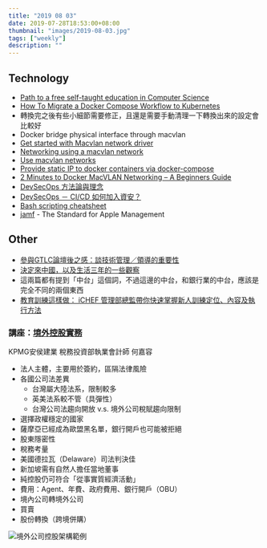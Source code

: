 ```yaml
---
title: "2019 08 03"
date: 2019-07-28T18:53:00+08:00
thumbnail: "images/2019-08-03.jpg"
tags: ["weekly"]
description: ""
---
```


## Technology

* [Path to a free self-taught education in Computer Science](https://github.com/ossu/computer-science)
* [How To Migrate a Docker Compose Workflow to Kubernetes](https://www.digitalocean.com/community/tutorials/how-to-migrate-a-docker-compose-workflow-to-kubernetes)
 * 轉換完之後有些小細節需要修正，且還是需要手動清理一下轉換出來的設定會比較好
* Docker bridge physical interface through macvlan
 * [Get started with Macvlan network driver](https://docs.docker.com/v17.09/engine/userguide/networking/get-started-macvlan/)
 * [Networking using a macvlan network](https://docs.docker.com/network/network-tutorial-macvlan/)
 * [Use macvlan networks](https://docs.docker.com/network/macvlan/)
 * [Provide static IP to docker containers via docker-compose](https://stackoverflow.com/questions/39493490/provide-static-ip-to-docker-containers-via-docker-compose)
 * [2 Minutes to Docker MacVLAN Networking – A Beginners Guide](https://collabnix.com/2-minutes-to-docker-macvlan-networking-a-beginners-guide/)
* [DevSecOps 方法論與理念](https://secview.io/posts/6-devsecops/)
* [DevSecOps － CI/CD 如何加入資安？](https://secview.io/posts/9-ci-cd/)
* [Bash scripting cheatsheet](https://devhints.io/bash)
* [jamf](https://www.jamf.com) - The Standard for Apple Management

## Other

* [參與GTLC論壇後之感：談技術管理／領導的重要性](https://www.bnext.com.tw/article/54169/gtlc-technology-management)
* [決定來中國，以及生活三年的一些觀察](https://medium.com/xchange/決定來中國-以及生活三年的一些觀察-bb974b1ee09a)
 * 這兩篇都有提到「中台」這個詞，不過這邊的中台，和銀行業的中台，應該是完全不同的兩個東西
* [教育訓練這樣做： iCHEF 管理部總監帶你快速掌握新人訓練定位、內容及執行方法](https://hr.yourator.co/recruiting-strategies/on-boarding-process-and-employee-orientation)

### 講座：[境外控股實務](https://www.accupass.com/event/1907160709541635808839)

KPMG安侯建業 稅務投資部執業會計師 何嘉容

* 法人主體，主要用於簽約，區隔法律風險
 * 各國公司法差異
     * 台灣屬大陸法系，限制較多
     * 英美法系較不管（具彈性）
     * 台灣公司法趨向開放 v.s. 境外公司稅賦趨向限制
 * 選擇政權穩定的國家
 * 薩摩亞已經成為歐盟黑名單，銀行開戶也可能被拒絕
* 股東隱密性
* 稅務考量
* 美國德拉瓦（Delaware）司法判決佳
* 新加坡需有自然人擔任當地董事
* 純控股仍可符合「從事實質經濟活動」
* 費用：Agent、年費、政府費用、銀行開戶（OBU）
* 境內公司轉境外公司
 * 買賣
 * 股份轉換（跨境併購）

![境外公司控股架構範例](/images/2019-07-28-Offshore-Company.png)
